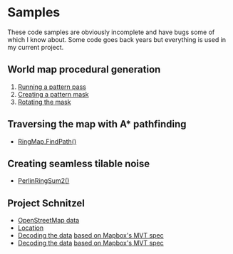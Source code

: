 # Samples

These code samples are obviously incomplete and have bugs some of which I know about. Some code goes back years but everything is used in my current project.

## World map procedural generation

1) [Running a pattern pass](https://github.com/asciibeats/samples/blob/main/WorldMap.cs#L251-L281)
2) [Creating a pattern mask](https://github.com/asciibeats/samples/blob/main/WorldMapNode.cs#L13-L23)
3) [Rotating the mask](https://github.com/asciibeats/samples/blob/main/SystemExtensions.cs#L93-L96)

## Traversing the map with A* pathfinding

- [RingMap.FindPath()](https://github.com/asciibeats/samples/blob/main/RingMap.cs#L340-L419)

## Creating seamless tilable noise

- [PerlinRingSum2()](https://github.com/asciibeats/libringnoise/blob/master/src/ringnoise.c#L200-L213)

## Project Schnitzel

- [OpenStreetMap data](https://download.geofabrik.de/europe/germany/nordrhein-westfalen/duesseldorf-regbez.html)
- [Location](https://www.openstreetmap.org/#map=16/51.4278/6.9873)
- [Decoding the data](https://github.com/asciibeats/samples/blob/main/TileData.cs) [based on Mapbox's MVT spec](https://github.com/mapbox/vector-tile-spec/tree/master/2.1)
- [Decoding the data](TileData.cs) [based on Mapbox's MVT spec](https://github.com/mapbox/vector-tile-spec/tree/master/2.1)
